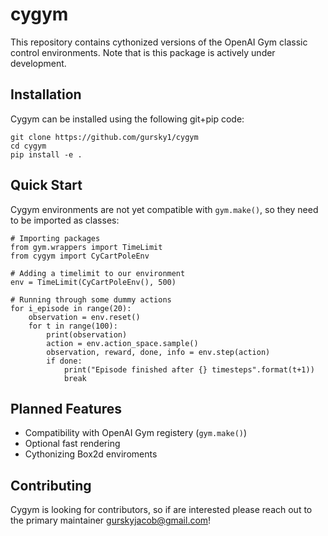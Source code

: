 # cygym
This repository contains cythonized versions of the OpenAI Gym classic control environments.  Note that is this package is actively under development.

## Installation

Cygym can be installed using the following git+pip code:

```
git clone https://github.com/gursky1/cygym
cd cygym
pip install -e .
```

## Quick Start

Cygym environments are not yet compatible with `gym.make()`, so they need to be imported as classes:

```
# Importing packages
from gym.wrappers import TimeLimit
from cygym import CyCartPoleEnv

# Adding a timelimit to our environment
env = TimeLimit(CyCartPoleEnv(), 500)

# Running through some dummy actions
for i_episode in range(20):
    observation = env.reset()
    for t in range(100):
        print(observation)
        action = env.action_space.sample()
        observation, reward, done, info = env.step(action)
        if done:
            print("Episode finished after {} timesteps".format(t+1))
            break
```

## Planned Features

+ Compatibility with OpenAI Gym registery (`gym.make()`)
+ Optional fast rendering
+ Cythonizing Box2d enviroments

## Contributing

Cygym is looking for contributors, so if are interested please reach out to the primary maintainer gurskyjacob@gmail.com!
